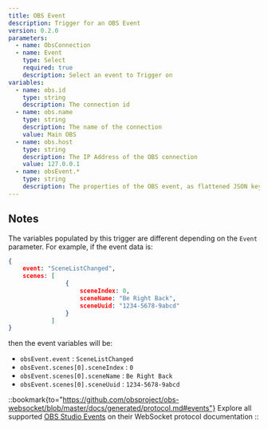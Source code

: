 ```yaml
---
title: OBS Event
description: Trigger for an OBS Event
version: 0.2.0
parameters:
  - name: ObsConnection
  - name: Event
    type: Select
    required: true
    description: Select an event to Trigger on
variables:
  - name: obs.id
    type: string
    description: The connection id
  - name: obs.name
    type: string
    description: The name of the connection
    value: Main OBS
  - name: obs.host
    type: string
    description: The IP Address of the OBS connection
    value: 127.0.0.1
  - name: obsEvent.*
    type: string
    description: The properties of the OBS event, as flattened JSON keys.
---
```


## Notes
The variables populated by this trigger are different depending on the `Event` parameter.  For example, if the event data is:
```json
{
    event: "SceneListChanged",
    scenes: [
                {
                    sceneIndex: 0,
                    sceneName: "Be Right Back",
                    sceneUuid: "1234-5678-9abcd"
                }
            ]
}
```
then the event variables will be:
- `obsEvent.event` : `SceneListChanged`
- `obsEvent.scenes[0].sceneIndex` : `0`
- `obsEvent.scenes[0].sceneName` : `Be Right Back`
- `obsEvent.scenes[0].sceneUuid` : `1234-5678-9abcd`


::bookmark{to="https://github.com/obsproject/obs-websocket/blob/master/docs/generated/protocol.md#events"}
Explore all supported [OBS Studio Events](https://github.com/obsproject/obs-websocket/blob/master/docs/generated/protocol.md#events) on their WebSocket protocol documentation
::
